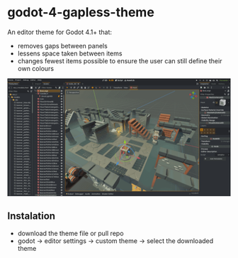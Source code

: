# godot-4-gapless-theme
An editor theme for Godot 4.1+ that:

- removes gaps between panels
- lessens space taken between items
- changes fewest items possible to ensure the user can still define their own colours

![preview of the change this theme introduces, your colours stay the same](preview_animated.gif)

## Instalation

- download the theme file or pull repo
- godot -> editor settings -> custom theme -> select the downloaded theme


